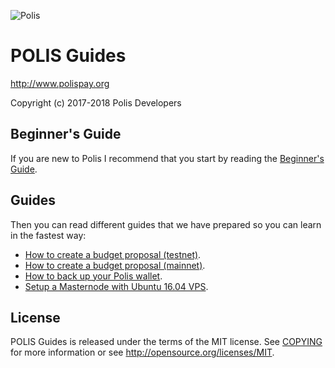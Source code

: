 ![Polis](https://github.com/polispay/polis-doc/raw/master/resources/polis.png "Polis")
# POLIS Guides

http://www.polispay.org

Copyright (c) 2017-2018 Polis Developers

## Beginner's Guide

If you are new to Polis I recommend that you start by reading the [Beginner's Guide](https://polispay.org/uploads/Beginners_Guide.pdf).

## Guides

Then you can read different guides that we have prepared so you can learn in the fastest way:
* [How to create a budget proposal (testnet)](https://github.com/polispay/polis-doc/tree/master/budget-proposal/testnet).
* [How to create a budget proposal (mainnet)](https://github.com/polispay/polis-doc/tree/master/budget-proposal).
* [How to back up your Polis wallet](https://github.com/polispay/polis-doc/tree/master/backup-wallet).
* [Setup a Masternode with Ubuntu 16.04 VPS](https://github.com/polispay/polis-doc/tree/master/masternode-setup).


## License

POLIS Guides is released under the terms of the MIT license. See [COPYING](COPYING) for more information or see http://opensource.org/licenses/MIT.
